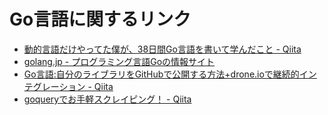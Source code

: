 # Go言語に関するリンク

* [動的言語だけやってた僕が、38日間Go言語を書いて学んだこと - Qiita](http://qiita.com/suin/items/22662f43b6a6e8728798)
* [golang.jp - プログラミング言語Goの情報サイト](http://golang.jp/)
* [Go言語:自分のライブラリをGitHubで公開する方法+drone.ioで継続的インテグレーション - Qiita](http://qiita.com/suin/items/1237f210ef9e81b6475d)
* [goqueryでお手軽スクレイピング！ - Qiita](http://qiita.com/yosuke_furukawa/items/5fd41f5bcf53d0a69ca6)
